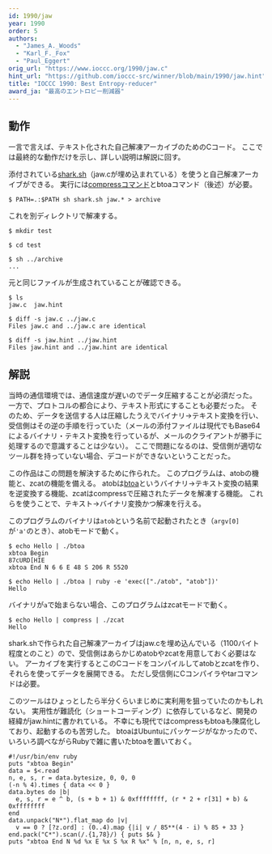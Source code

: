 ```yaml
---
id: 1990/jaw
year: 1990
order: 5
authors:
  - "James_A._Woods"
  - "Karl_F._Fox"
  - "Paul_Eggert"
orig_url: "https://www.ioccc.org/1990/jaw.c"
hint_url: "https://github.com/ioccc-src/winner/blob/main/1990/jaw.hint"
title: "IOCCC 1990: Best Entropy-reducer"
award_ja: "最高のエントロピー削減器"
---
```


## 動作

一言で言えば、テキスト化された自己解凍アーカイブのためのCコード。
ここでは最終的な動作だけを示し、詳しい説明は解説に回す。

添付されている[shark.sh](https://github.com/ioccc-src/winner/blob/main/1990/shark.sh)（jaw.cが埋め込まれている）を使うと自己解凍アーカイブができる。
実行には[compressコマンド](https://ja.wikipedia.org/wiki/UNIX_Compress)とbtoaコマンド（後述）が必要。

```
$ PATH=.:$PATH sh shark.sh jaw.* > archive
```

これを別ディレクトリで解凍する。

```
$ mkdir test

$ cd test

$ sh ../archive
...
```

元と同じファイルが生成されていることが確認できる。

```
$ ls
jaw.c  jaw.hint

$ diff -s jaw.c ../jaw.c
Files jaw.c and ../jaw.c are identical

$ diff -s jaw.hint ../jaw.hint
Files jaw.hint and ../jaw.hint are identical
```

## 解説

当時の通信環境では、通信速度が遅いのでデータ圧縮することが必須だった。
一方で、プロトコルの都合により、テキスト形式にすることも必要だった。
そのため、データを送信する人は圧縮したうえでバイナリ→テキスト変換を行い、受信側はその逆の手順を行っていた（メールの添付ファイルは現代でもBase64によるバイナリ・テキスト変換を行っているが、メールのクライアントが勝手に処理するので意識することは少ない）。
ここで問題になるのは、受信側が適切なツール群を持っていない場合、デコードができないということだった。

この作品はこの問題を解決するために作られた。
このプログラムは、atobの機能と、zcatの機能を備える。
atobは[btoa](https://en.wikipedia.org/wiki/Ascii85#btoa_version)というバイナリ→テキスト変換の結果を逆変換する機能、zcatはcompressで圧縮されたデータを解凍する機能。
これらを使うことで、テキスト→バイナリ変換かつ解凍を行える。

このプログラムのバイナリは`atob`という名前で起動されたとき（`argv[0]`が`'a'`のとき）、atobモードで動く。

```
$ echo Hello | ./btoa
xbtoa Begin
87cURD[HIE
xbtoa End N 6 6 E 48 S 206 R 5520

$ echo Hello | ./btoa | ruby -e 'exec(["./atob", "atob"])'
Hello
```

バイナリが`a`で始まらない場合、このプログラムはzcatモードで動く。

```
$ echo Hello | compress | ./zcat
Hello
```

shark.shで作られた自己解凍アーカイブはjaw.cを埋め込んでいる（1100バイト程度とのこと）ので、受信側はあらかじめatobやzcatを用意しておく必要はない。
アーカイブを実行するとこのCコードをコンパイルしてatobとzcatを作り、それらを使ってデータを展開できる。
ただし受信側にCコンパイラやtarコマンドは必要。

このツールはひょっとしたら半分くらいまじめに実利用を狙っていたのかもしれない。
実用性が難読化（ショートコーディング）に依存しているなど、開発の経緯がjaw.hintに書かれている。
不幸にも現代ではcompressもbtoaも陳腐化しており、起動するのも苦労した。
btoaはUbuntuにパッケージがなかったので、いろいろ調べながらRubyで雑に書いたbtoaを置いておく。

```
#!/usr/bin/env ruby
puts "xbtoa Begin"
data = $<.read
n, e, s, r = data.bytesize, 0, 0, 0
(-n % 4).times { data << 0 }
data.bytes do |b|
  e, s, r = e ^ b, (s + b + 1) & 0xffffffff, (r * 2 + r[31] + b) & 0xffffffff
end
data.unpack("N*").flat_map do |v|
  v == 0 ? [?z.ord] : (0..4).map {|i| v / 85**(4 - i) % 85 + 33 }
end.pack("C*").scan(/.{1,78}/) { puts $& }
puts "xbtoa End N %d %x E %x S %x R %x" % [n, n, e, s, r]
```
